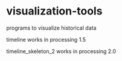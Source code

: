 visualization-tools
===================

programs to visualize historical data

timeline works in processing 1.5

timeline_skeleton_2 works in processing 2.0
